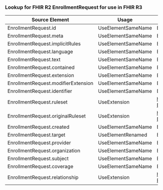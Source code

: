 ### Lookup for FHIR R2 EnrollmentRequest for use in FHIR R3

| Source Element | Usage | Target |
| -------------- | ----- | ------ |
| EnrollmentRequest.id | UseElementSameName | EnrollmentRequest.id |
| EnrollmentRequest.meta | UseElementSameName | EnrollmentRequest.meta |
| EnrollmentRequest.implicitRules | UseElementSameName | EnrollmentRequest.implicitRules |
| EnrollmentRequest.language | UseElementSameName | EnrollmentRequest.language |
| EnrollmentRequest.text | UseElementSameName | EnrollmentRequest.text |
| EnrollmentRequest.contained | UseElementSameName | EnrollmentRequest.contained |
| EnrollmentRequest.extension | UseElementSameName | EnrollmentRequest.extension |
| EnrollmentRequest.modifierExtension | UseElementSameName | EnrollmentRequest.modifierExtension |
| EnrollmentRequest.identifier | UseElementSameName | EnrollmentRequest.identifier |
| EnrollmentRequest.ruleset | UseExtension | http://hl7.org/fhir/1.0/StructureDefinition/extension-EnrollmentRequest.ruleset |
| EnrollmentRequest.originalRuleset | UseExtension | http://hl7.org/fhir/1.0/StructureDefinition/extension-EnrollmentRequest.originalRuleset |
| EnrollmentRequest.created | UseElementSameName | EnrollmentRequest.created |
| EnrollmentRequest.target | UseElementRenamed | EnrollmentRequest.insurer |
| EnrollmentRequest.provider | UseElementSameName | EnrollmentRequest.provider |
| EnrollmentRequest.organization | UseElementSameName | EnrollmentRequest.organization |
| EnrollmentRequest.subject | UseElementSameName | EnrollmentRequest.subject |
| EnrollmentRequest.coverage | UseElementSameName | EnrollmentRequest.coverage |
| EnrollmentRequest.relationship | UseExtension | http://hl7.org/fhir/1.0/StructureDefinition/extension-EnrollmentRequest.relationship |
